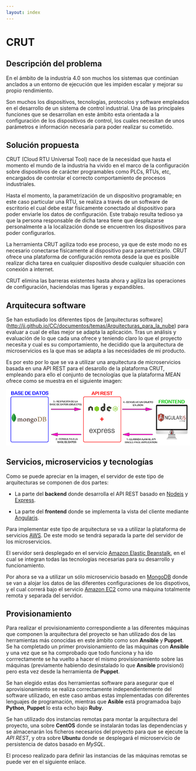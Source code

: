 ```yaml
---
layout: index
---
```


# CRUT


## Descripción del problema
En el ámbito de la industria 4.0 son muchos los sistemas que continúan anclados a un entorno de ejecución que les impiden escalar y mejorar su propio rendimiento.

Son muchos los dispositivos, tecnologías, protocolos y software empleados en el desarrollo de un sistema de control industrial. Una de las principales funciones que se desarrollan en este ámbito esta orientada a la configuración de los dispositivos de control, los cuales necesitan de unos parámetros e información necesaria para poder realizar su cometido.


## Solución propuesta
CRUT (Cloud RTU Universal Tool) nace de la necesidad que hasta el momento el mundo de la industria ha vivido en el marco de la configuración sobre dispositivos de carácter programables como PLCs, RTUs, etc, encargados de controlar el correcto comportamiento de procesos industriales.

Hasta el momento, la parametrización de un dispositivo programable; en este caso particular una RTU, se realiza a través de un software de escritorio el cual debe estar físicamente conectado al dispositivo para poder enviarle los datos de configuración. Este trabajo resulta tedioso ya que la persona responsable de dicha tarea tiene que desplazarse personalmente a la localización donde se encuentren los dispositivos para poder configurarlos.

La herramienta CRUT agiliza todo ese proceso, ya que de este modo no es necesario conectarse físicamente al dispositivo para parametrizarlo. CRUT ofrece una plataforma de configuración remota desde la que es posible realizar dicha tarea en cualquier dispositivo desde cualquier situación con conexión a internet.

CRUT elimina las barreras existentes hasta ahora y agiliza las operaciones de configuración, haciendolas mas ligeras y expandibles.


## Arquitecura software
Se han estudiado los diferentes tipos de [arquitecturas software] (http://jj.github.io/CC/documentos/temas/Arquitecturas_para_la_nube) para evaluar a cual de ellas mejor se adapta la aplicación. Tras un análisis y evaluación de lo que cada una ofrece y teniendo claro lo que el proyecto necesita y cual es su comportamiento, he decidido que la arquitectura de microservicios es la que mas se adapta a las necesidades de mi producto.

Es por esto por lo que se va a utilizar una arquitectura de microservicios basada en una API REST para el desarollo de la plataforma CRUT, empleando para ello el conjunto de tecnologías que la plataforma MEAN ofrece como se muestra en el siguiente imagen:

![alt text](https://raw.githubusercontent.com/jmanday/CRUT/gh-pages/images/arquitectura.png "Arquitectura proyecto")


## Servicios, microservicios y tecnologías
Como se puede apreciar en la imagen, el servidor de este tipo de arquitecturas se componen de dos partes:

- La parte del **backend** donde desarrolla el API REST basado en [Nodejs](https://nodejs.org/es/) y [Express](http://expressjs.com/es/).

- La parte del **frontend** donde se implementa la vista del cliente mediante [Angularjs](https://angularjs.org/).


Para implementar este tipo de arquitectura se va a utilizar la plataforma de servicios [AWS](https://aws.amazon.com/es/). De este modo se tendrá separada la parte del servidor de los microservicios.

El servidor será desplegado en el servicio [Amazon Elastic Beanstalk](https://aws.amazon.com/es/elasticbeanstalk/), en el cual se integran todas las tecnologías necesarias para su desarrollo y funcionamiento.

Por ahora se va a utilizar un sólo microservicio basado en [MongoDB](https://www.mongodb.com/es) donde se van a alojar los datos de las diferentes configuraciones de los dispotivos, y el cual correrá bajo el servicio [Amazon EC2](https://aws.amazon.com/es/ec2/) como una máquina totalmente remota y separada del servidor.


## Provisionamiento

Para realizar el provisionamiento correspondiente a las diferentes máquinas que componen la arquitectura del proyecto se han utilizado dos de las herramientas más conocidas en este ámbito como son **Ansible** y **Puppet**. Se ha completado un primer provisionamiento de las máquinas con **Ansible** y una vez que se ha comprobado que todo funciona y ha ido corrrectamente se ha vuelto a hacer el mismo provisionamiento sobre las máquinas (previamente habiendo desinstalado lo que **Ansible** provisionó) pero esta vez desde la herramienta de **Puppet**.

Se han elegido estas dos herramientas software para asegurar que el aprovisionamiento se realiza correctamente independientemente del software utilizado, en este caso ambas estas implementadas con diferentes lenguajes de programación, mientras que **Asible** está programadoa bajo **Python**, **Puppet** lo esta echo bajo **Ruby**.

Se han utilizado dos instancias remotas para montar la arquitectura del proyecto, una sobre **CentOS** donde se instalarán todas las dependencias y se almacenarán los ficheros necesarios del proyecto para que se ejecute la *API REST*, y otra sobre **Ubuntu** donde se desplegará el microservicio de persistencia de datos basado en *MySQL*.

El proceso realizado para definir las instancias de las máquinas remotas se puede ver en el siguiente enlace.